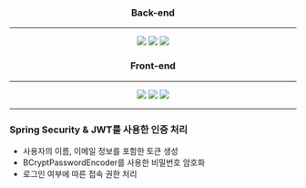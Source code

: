 
<div align=center>
  <h3>Back-end</h3>
  <hr />
  <img src="https://img.shields.io/badge/SpringBoot-6DB33F?style=flat-square&logo=Spring Boot&logoColor=white"/>
  <img src="https://img.shields.io/badge/SpringSecurity-6DB33F?style=flat-square&logo=SpringSecurity&logoColor=white"/>
  <img src="https://img.shields.io/badge/MySQL-4479A1?style=flat-square&logo=MySQL&logoColor=white"/>
</div>
<div align=center>
  <h3>Front-end</h3>
  <hr />
  <img src="https://img.shields.io/badge/CSS3-1572B6?style=flat-square&logo=CSS3&logoColor=white"/>
  <img src="https://img.shields.io/badge/React-61DAFB?style=flat-square&logo=React&logoColor=white"/>
  <img src="https://img.shields.io/badge/Axios-5A29E4?style=flat-square&logo=Axios&logoColor=white"/>
</div>

---

<div>
  <h3>Spring Security & JWT를 사용한 인증 처리</h3>
  <ul>
    <li>사용자의 이름, 이메일 정보를 포함한 토큰 생성</li>
    <li>BCryptPasswordEncoder를 사용한 비밀번호 암호화</li>
    <li>로그인 여부에 따른 접속 권한 처리</li>
  </ul>
</div>
